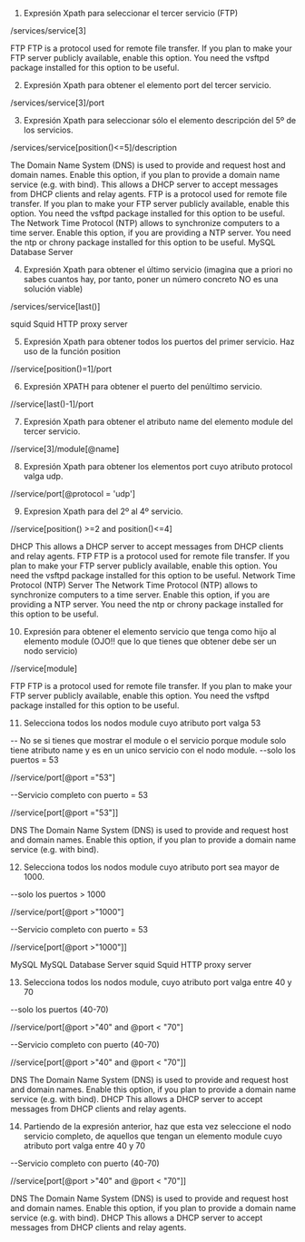 1. Expresión Xpath para seleccionar el tercer servicio (FTP)

/services/service[3]

<service>
  <short>FTP</short>
  <description>FTP is a protocol used for remote file transfer. If you plan to make your FTP server publicly available, enable this option. You need the vsftpd package installed for this option to be useful.</description>
  <port protocol="tcp" port="21"/>
  <module name="nf_conntrack_ftp"/>
</service>


2. Expresión Xpath para obtener el elemento port del tercer servicio.

/services/service[3]/port

<port protocol="tcp" port="21"/>


3. Expresión Xpath para seleccionar sólo el elemento descripción del 5º de los servicios.

/services/service[position()<=5]/description

<description>The Domain Name System (DNS) is used to provide and request host and domain names. Enable this option, if you plan to provide a domain name service (e.g. with bind).</description>
<description>This allows a DHCP server to accept messages from DHCP clients and relay agents.</description>
<description>FTP is a protocol used for remote file transfer. If you plan to make your FTP server publicly available, enable this option. You need the vsftpd package installed for this option to be useful.</description>
<description>The Network Time Protocol (NTP) allows to synchronize computers to a time server. Enable this option, if you are providing a NTP server. You need the ntp or chrony package installed for this option to be useful.</description>
<description>MySQL Database Server</description>

4. Expresión Xpath para obtener el último servicio (imagina que a priori no sabes
cuantos hay, por tanto, poner un número concreto NO es una solución viable)

/services/service[last()]

<service>
  <short>squid</short>
  <description>Squid HTTP proxy server</description>
  <port protocol="tcp" port="3128"/>
</service>


5. Expresión Xpath para obtener todos los puertos del primer servicio. Haz uso de la
función position

//service[position()=1]/port

<port protocol="tcp" port="53"/>
<port protocol="udp" port="53"/>


6. Expresión XPATH para obtener el puerto del penúltimo servicio.

//service[last()-1]/port

<port protocol="tcp" port="22"/>


7. Expresión Xpath para obtener el atributo name del elemento module del tercer
servicio.

//service[3]/module[@name]

<module name="nf_conntrack_ftp"/>


8. Expresión Xpath para obtener los elementos port cuyo atributo protocol valga udp.

//service/port[@protocol = 'udp']

<port protocol="udp" port="53"/>
<port protocol="udp" port="67"/>
<port protocol="udp" port="123"/>


9. Expresion Xpath para del 2º al 4º servicio.

//service[position() >=2 and position()<=4]

<service>
  <short>DHCP</short>
  <description>This allows a DHCP server to accept messages from DHCP clients and relay agents.</description>
  <port protocol="udp" port="67"/>
</service>
<service>
  <short>FTP</short>
  <description>FTP is a protocol used for remote file transfer. If you plan to make your FTP server publicly available, enable this option. You need the vsftpd package installed for this option to be useful.</description>
  <port protocol="tcp" port="21"/>
  <module name="nf_conntrack_ftp"/>
</service>
<service>
  <short>Network Time Protocol (NTP) Server</short>
  <description>The Network Time Protocol (NTP) allows to synchronize computers to a time server. Enable this option, if you are providing a NTP server. You need the ntp or chrony package installed for this option to be useful.</description>
  <port protocol="udp" port="123"/>
</service>


10. Expresión para obtener el elemento servicio que tenga como hijo al elemento module
(OJO!! que lo que tienes que obtener debe ser un nodo servicio)

//service[module]

<service>
  <short>FTP</short>
  <description>FTP is a protocol used for remote file transfer. If you plan to make your FTP server publicly available, enable this option. You need the vsftpd package installed for this option to be useful.</description>
  <port protocol="tcp" port="21"/>
  <module name="nf_conntrack_ftp"/>
</service>


11. Selecciona todos los nodos module cuyo atributo port valga 53

-- No se si tienes que mostrar el module o el servicio porque module solo tiene atributo name y es en un unico servicio con el nodo module.
--solo los puertos = 53

//service/port[@port ="53"]

<port protocol="tcp" port="53"/>
<port protocol="udp" port="53"/>


--Servicio completo con puerto = 53

//service[port[@port ="53"]]

<service>
  <short>DNS</short>
  <description>The Domain Name System (DNS) is used to provide and request host and domain names. Enable this option, if you plan to provide a domain name service (e.g. with bind).</description>
  <port protocol="tcp" port="53"/>
  <port protocol="udp" port="53"/>
</service>


12. Selecciona todos los nodos module cuyo atributo port sea mayor de 1000.

--solo los puertos > 1000

//service/port[@port >"1000"]

<port protocol="tcp" port="3306"/>
<port protocol="tcp" port="3128"/>


--Servicio completo con puerto = 53

//service[port[@port >"1000"]]

<service>
  <short>MySQL</short>
  <description>MySQL Database Server</description>
  <port protocol="tcp" port="3306"/>
</service>
<service>
  <short>squid</short>
  <description>Squid HTTP proxy server</description>
  <port protocol="tcp" port="3128"/>
</service>


13. Selecciona todos los nodos module, cuyo atributo port valga entre 40 y 70

--solo los puertos  (40-70)

//service/port[@port >"40" and @port < "70"]

<port protocol="tcp" port="53"/>
<port protocol="udp" port="53"/>
<port protocol="udp" port="67"/>


--Servicio completo con puerto (40-70)

//service[port[@port >"40" and @port < "70"]]

<service>
  <short>DNS</short>
  <description>The Domain Name System (DNS) is used to provide and request host and domain names. Enable this option, if you plan to provide a domain name service (e.g. with bind).</description>
  <port protocol="tcp" port="53"/>
  <port protocol="udp" port="53"/>
</service>
<service>
  <short>DHCP</short>
  <description>This allows a DHCP server to accept messages from DHCP clients and relay agents.</description>
  <port protocol="udp" port="67"/>
</service>


14. Partiendo de la expresión anterior, haz que esta vez seleccione el nodo servicio
completo, de aquellos que tengan un elemento module cuyo atributo port valga entre
40 y 70


--Servicio completo con puerto (40-70)

//service[port[@port >"40" and @port < "70"]]

<service>
  <short>DNS</short>
  <description>The Domain Name System (DNS) is used to provide and request host and domain names. Enable this option, if you plan to provide a domain name service (e.g. with bind).</description>
  <port protocol="tcp" port="53"/>
  <port protocol="udp" port="53"/>
</service>
<service>
  <short>DHCP</short>
  <description>This allows a DHCP server to accept messages from DHCP clients and relay agents.</description>
  <port protocol="udp" port="67"/>
</service>
